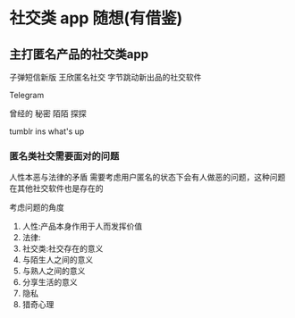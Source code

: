 # 社交类 app 随想(有借鉴)
## 主打匿名产品的社交类app
子弹短信新版
王欣匿名社交
字节跳动新出品的社交软件

Telegram

曾经的
秘密
陌陌
探探

tumblr
ins
what's up





### 匿名类社交需要面对的问题
人性本恶与法律的矛盾
需要考虑用户匿名的状态下会有人做恶的问题，这种问题在其他社交软件也是存在的


考虑问题的角度
1. 人性:产品本身作用于人而发挥价值
2. 法律:
3. 社交类:社交存在的意义
4. 与陌生人之间的意义
5. 与熟人之间的意义
6. 分享生活的意义
7. 隐私
8. 猎奇心理
